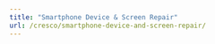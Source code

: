 ```yaml
---
title: "Smartphone Device & Screen Repair"
url: /cresco/smartphone-device-and-screen-repair/
---
```

